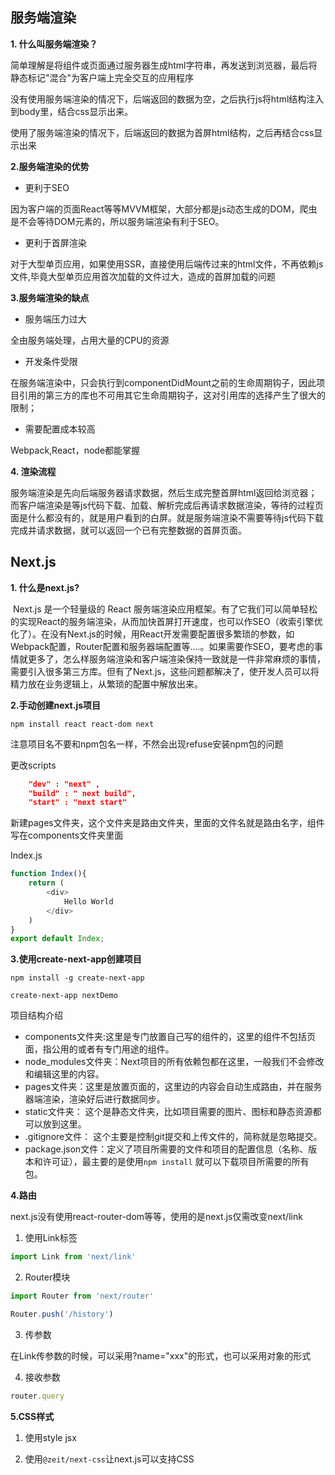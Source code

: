 ## 服务端渲染

**1. 什么叫服务端渲染？**

简单理解是将组件或页面通过服务器生成html字符串，再发送到浏览器，最后将静态标记"混合"为客户端上完全交互的应用程序

没有使用服务端渲染的情况下，后端返回的数据为空，之后执行js将html结构注入到body里，结合css显示出来。

使用了服务端渲染的情况下，后端返回的数据为首屏html结构，之后再结合css显示出来

**2.服务端渲染的优势**

* 更利于SEO

因为客户端的页面React等等MVVM框架，大部分都是js动态生成的DOM，爬虫是不会等待DOM元素的，所以服务端渲染有利于SEO。

* 更利于首屏渲染

对于大型单页应用，如果使用SSR，直接使用后端传过来的html文件，不再依赖js文件,毕竟大型单页应用首次加载的文件过大，造成的首屏加载的问题

**3.服务端渲染的缺点**

* 服务端压力过大

全由服务端处理，占用大量的CPU的资源

* 开发条件受限

在服务端渲染中，只会执行到componentDidMount之前的生命周期钩子，因此项目引用的第三方的库也不可用其它生命周期钩子，这对引用库的选择产生了很大的限制；

* 需要配置成本较高

Webpack,React，node都能掌握

**4. 渲染流程**

服务端渲染是先向后端服务器请求数据，然后生成完整首屏html返回给浏览器；而客户端渲染是等js代码下载、加载、解析完成后再请求数据渲染，等待的过程页面是什么都没有的，就是用户看到的白屏。就是服务端渲染不需要等待js代码下载完成并请求数据，就可以返回一个已有完整数据的首屏页面。

## Next.js

**1. 什么是next.js?**

​		Next.js 是一个轻量级的 React 服务端渲染应用框架。有了它我们可以简单轻松的实现React的服务端渲染，从而加快首屏打开速度，也可以作SEO（收索引擎优化了）。在没有Next.js的时候，用React开发需要配置很多繁琐的参数，如Webpack配置，Router配置和服务器端配置等....。如果需要作SEO，要考虑的事情就更多了，怎么样服务端渲染和客户端渲染保持一致就是一件非常麻烦的事情，需要引入很多第三方库。但有了Next.js，这些问题都解决了，使开发人员可以将精力放在业务逻辑上，从繁琐的配置中解放出来。

**2.手动创建next.js项目**

```shell
npm install react react-dom next
```

注意项目名不要和npm包名一样，不然会出现refuse安装npm包的问题

更改scripts

```json
   	"dev" : "next" ,
    "build" : " next build",
    "start" : "next start"
```

新建pages文件夹，这个文件夹是路由文件夹，里面的文件名就是路由名字，组件写在components文件夹里面

Index.js

```javascript
function Index(){
	return (
		<div>
			Hello World
		</div>
	)
}
export default Index;
```

**3.使用create-next-app创建项目**

```shell
npm install -g create-next-app
```

```shell
create-next-app nextDemo
```

项目结构介绍

- components文件夹:这里是专门放置自己写的组件的，这里的组件不包括页面，指公用的或者有专门用途的组件。
- node_modules文件夹：Next项目的所有依赖包都在这里，一般我们不会修改和编辑这里的内容。
- pages文件夹：这里是放置页面的，这里边的内容会自动生成路由，并在服务器端渲染，渲染好后进行数据同步。
- static文件夹： 这个是静态文件夹，比如项目需要的图片、图标和静态资源都可以放到这里。
- .gitignore文件： 这个主要是控制git提交和上传文件的，简称就是忽略提交。
- package.json文件：定义了项目所需要的文件和项目的配置信息（名称、版本和许可证），最主要的是使用`npm install` 就可以下载项目所需要的所有包。

**4.路由**

next.js没有使用react-router-dom等等，使用的是next.js仅需改变next/link

1. 使用Link标签

```js
import Link from 'next/link'
```

2. Router模块

```js
import Router from 'next/router'
```

```javascript
Router.push('/history')
```

3. 传参数

在Link传参数的时候，可以采用?name="xxx"的形式，也可以采用对象的形式

4. 接收参数

```js
router.query
```

**5.CSS样式**

1. 使用style jsx

2. 使用`@zeit/next-css`让next.js可以支持CSS

